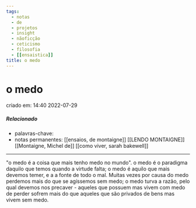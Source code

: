 ```yaml
---
tags:
  - notas
  - de
  - projetos
  - insight
  - nãoficção
  - ceticismo
  - filosofia
  - [[ensaistica]]
title: o medo
---
```

# o medo
criado em: 14:40 2022-07-29

##### Relacionado
- palavras-chave:
- notas permanentes: [[ensaios, de montaigne]] [[LENDO MONTAIGNE]]
[[Montaigne, Michel de]] [[como viver, sarah bakewell]]

---
"o medo é a coisa que mais tenho medo no mundo".
o medo é o paradigma daquilo que temos quando a virtude falta; o medo é aquilo que mais devemos temer, e a a fonte de todo o mal.  Muitas vezes por causa do medo perdemos mais do que se agíssemos sem medo; o medo turva a razão, pelo qual devemos nos precaver - aqueles que possuem mas vivem com medo de perder sofrem mais do que aqueles que são privados de bens mas vivem sem medo.